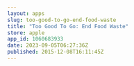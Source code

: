```yaml
---
layout: apps
slug: too-good-to-go-end-food-waste
title: "Too Good To Go: End Food Waste"
store: apple
app_id: 1060683933
date: 2023-09-05T06:27:36Z
published: 2015-12-08T16:11:45Z
---
```

